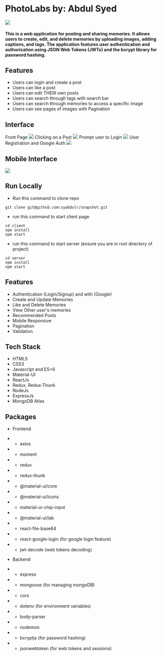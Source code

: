 # PhotoLabs by: Abdul Syed
<img src='./projectImages/memoriesText.png' />

#### This is a web application for posting and sharing memories. It allows users to create, edit, and delete memories by uploading images, adding captions, and tags. The application features user authentication and authorization using JSON Web Tokens (JWTs) and the bcrypt library for password hashing.

## Features
- Users can login and create a post
- Users can like a post
- Users can edit THEIR own posts
- Users can search through tags with search bar
- Users can search through memories to access a specific image
- Users can see pages of images with Pagination

## Interface
Front Page
<img src='./projectImages/home_PhotoLabs.png' />
Clicking on a Post
<img src='./projectImages/post_PhotoLabs.png' />
Prompt user to Login
<img src='./projectImages/signIn_PhotoLabs.png' />
User Registration and Google Auth
<img src='./projectImages/register_PhotoLabs.png' />

## Mobile Interface

<img src='./projectImages/mobile_PhotoLabs.png' />

## Run Locally

- Run this command to clone repo

```
git clone git@github.com:syabdulr/snapshot.git
```
- run this command to start client page
```
cd client 
npm install
npm start
```
- run this command to start server (ensure you are in root directory of project)
```
cd server
npm install
npm start
```

## Features

- Authentication (Login/Signup) and with (Google)
- Create and Update Memories
- Like and Delete Memories
- View Other user's memories
- Recommended Posts
- Mobile Responsive
- Pagination
- Validation

## Tech Stack

- HTML5
- CSS3
- Javascript and ES+6
- Material-UI
- ReactJs
- Redux, Redux-Thunk
- NodeJs
- ExpressJs
- MongoDB Atlas

## Packages

- Frontend
- - axios
- - moment
- - redux
- - redux-thunk
- - @material-ui/core
- - @material-ui/icons
- - material-ui-chip-input
- - @material-ui/lab
- - react-file-base64
- - react-google-login (for google login feature)
- - jwt-decode (web tokens decoding)

- Backend
- - express
- - mongoose (for managing mongoDB)
- - cors
- - dotenv (for environment variables)
- - body-parser
- - nodemon
- - bcryptjs (for password hashing)
- - jsonwebtoken (for web tokens and sessions)

